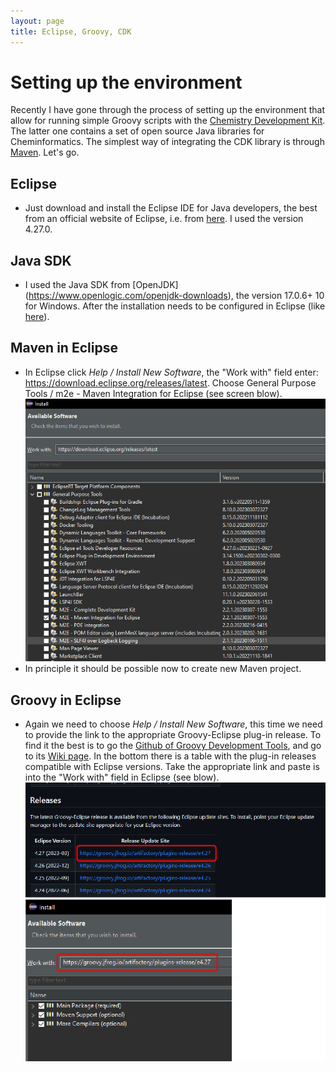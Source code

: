 ```yaml
---
layout: page
title: Eclipse, Groovy, CDK
---
```


# Setting up the environment
Recently I have gone through the process of setting up the environment that allow for running simple Groovy scripts with the [Chemistry Development Kit](https://cdk.github.io/). The latter one contains a set of open source Java libraries for Cheminformatics. The simplest way of integrating the CDK library is through [Maven](https://maven.apache.org/). Let's go. 
## Eclipse
* Just download and install the Eclipse IDE for Java developers, the best from an official website of Eclipse, i.e. from [here](https://www.eclipse.org/downloads/packages/). I used the version 4.27.0.

## Java SDK
* I used the Java SDK from [OpenJDK] (https://www.openlogic.com/openjdk-downloads), the version 17.0.6+ 10 for Windows. After the installation needs to be configured in Eclipse (like [here](https://stackoverflow.com/questions/13635563/setting-jdk-in-eclipse)). 

## Maven in Eclipse
* In Eclipse click *Help / Install New Software*, the "Work with" field enter: https://download.eclipse.org/releases/latest. Choose General Purpose Tools / m2e - Maven Integration for Eclipse (see screen blow).
![Maven in Eclipse](images/Eclipse-CDK-Maven_in_Eclipse.PNG)
* In principle it should be possible now to create new Maven project.

## Groovy in Eclipse
* Again we need to choose *Help / Install New Software*, this time we need to provide the link to the appropriate Groovy-Eclipse plug-in release. To find it the best is to go the [Github of Groovy Development Tools](https://github.com/groovy/groovy-eclipse), and go to its [Wiki page](https://github.com/groovy/groovy-eclipse/wiki). In the bottom there is a table with the plug-in releases compatible with Eclipse versions. Take the appropriate link and paste is into the "Work with" field in Eclipse (see blow).
![Installing Eclipse Groovy Development Tools](images\CDK-Eclipse-Groovy.png)